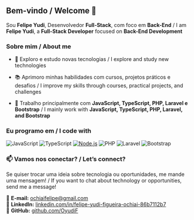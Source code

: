 ## Bem-vindo / Welcome 👋  

Sou **Felipe Yudi**, Desenvolvedor **Full-Stack**, com foco em **Back-End**  / I am **Felipe Yudi**, a **Full-Stack Developer** focused on **Back-End Development**  

### Sobre mim / About me  

+ 🚀 Exploro e estudo novas tecnologias / I explore and study new technologies  

+ 📚 Aprimoro minhas habilidades com cursos, projetos práticos e desafios  / I improve my skills through courses, practical projects, and challenges  

+ 🔧 Trabalho principalmente com **JavaScript, TypeScript, PHP, Laravel e Bootstrap**  / I mainly work with **JavaScript, TypeScript, PHP, Laravel, and Bootstrap**  

### Eu programo em / I code with 

![JavaScript](https://img.shields.io/badge/-JavaScript-F7DF1E?style=flat-square&logo=javascript&logoColor=black)  ![TypeScript](https://img.shields.io/badge/-TypeScript-3178C6?style=flat-square&logo=typescript&logoColor=white) [![Node.js](https://img.shields.io/badge/-Node.js-339933?style=flat-square&logo=node.js&logoColor=white)](https://nodejs.org/) ![PHP](https://img.shields.io/badge/-PHP-777BB4?style=flat-square&logo=php&logoColor=white)  ![Laravel](https://img.shields.io/badge/-Laravel-FF2D20?style=flat-square&logo=laravel&logoColor=white)  ![Bootstrap](https://img.shields.io/badge/-Bootstrap-7952B3?style=flat-square&logo=bootstrap&logoColor=white) 
  

### 📫 Vamos nos conectar? / Let’s connect?  

Se quiser trocar uma ideia sobre tecnologia ou oportunidades, me mande uma mensagem!  / If you want to chat about technology or opportunities, send me a message!  

📩 **E-mail:** [ochiaifelipe@gmail.com](mailto:ochiaifelipe@gmail.com)  
🔗 **LinkedIn:** [linkedin.com/in/felipe-yudi-figueira-ochiai-86b7112b7](https://www.linkedin.com/in/felipe-yudi-figueira-ochiai-86b7112b7)  
🐙 **GitHub:** [github.com/OyudiF](https://github.com/OyudiF) 
